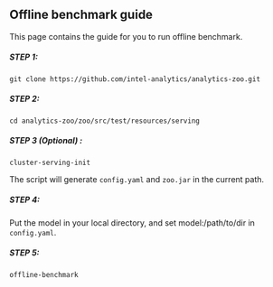 ## Offline benchmark guide

This page contains the guide for you to run offline benchmark.

##### STEP 1:
```
git clone https://github.com/intel-analytics/analytics-zoo.git
```

##### STEP 2:
```
cd analytics-zoo/zoo/src/test/resources/serving
```

##### STEP 3 (Optional) :
```
cluster-serving-init
```
The script will generate `config.yaml` and `zoo.jar` in the current path.

##### STEP 4:
Put the model in your local directory, and set model:/path/to/dir in `config.yaml`.

##### STEP 5:
```
offline-benchmark
```